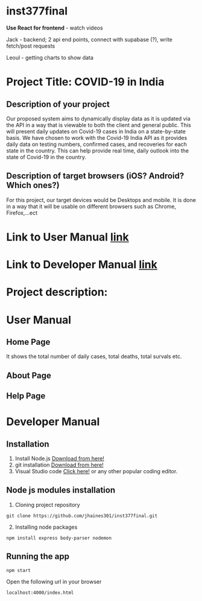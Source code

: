 # inst377final

**Use React for frontend** - watch videos

Jack - backend; 2 api end points, connect with supabase (?), write fetch/post requests

Leoul - getting charts to show data

# Project Title: COVID-19 in India

## Description of your project

Our proposed system aims to dynamically display data as it is updated via the API in a
way that is viewable to both the client and general public. This will present daily updates on
Covid-19 cases in India on a state-by-state basis. We have chosen to work with the Covid-19 India API as it provides daily data on testing
numbers, confirmed cases, and recoveries for each state in the country. This can help provide real
time, daily outlook into the state of Covid-19 in the country.

## Description of target browsers (iOS? Android? Which ones?)

For this project, our target devices would be Desktops and mobile. It is done in a way that it will be usable on different browsers such as Chrome, Firefox,...ect

# Link to User Manual [link](https://github.com/jhaines301/inst377final/blob/main/README.md#user-manual)
# Link to Developer Manual [link](https://github.com/jhaines301/inst377final/blob/main/README.md#developer-manual)

# Project description:



# User Manual
## Home Page
It shows the total number of daily cases, total deaths, total survals etc.
## About Page

## Help Page


# Developer Manual

## Installation

1. Install Node.js [Download from here!](https://nodejs.org/en/download)
2. git installation [Download from here!](https://git-scm.com/downloads)
3. Visual Studio code [Click here!](https://code.visualstudio.com/Download) or any other popular coding editor.

## Node js modules installation
1. Cloning project repository
```
git clone https://github.com/jhaines301/inst377final.git
```
2. Installing node packages
```
npm install express body-parser nodemon
```
## Running the app
```
npm start
```
Open the following url in your browser
```
localhost:4000/index.html
```


